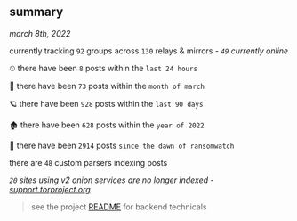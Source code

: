 
## summary
_march 8th, 2022_

currently tracking `92` groups across `130` relays & mirrors - _`49` currently online_

⏲ there have been `8` posts within the `last 24 hours`

🦈 there have been `73` posts within the `month of march`

🪐 there have been `928` posts within the `last 90 days`

🏚 there have been `628` posts within the `year of 2022`

🦕 there have been `2914` posts `since the dawn of ransomwatch`

there are `48` custom parsers indexing posts

_`20` sites using v2 onion services are no longer indexed - [support.torproject.org](https://support.torproject.org/onionservices/v2-deprecation/)_

> see the project [README](https://github.com/thetanz/ransomwatch#ransomwatch--) for backend technicals

